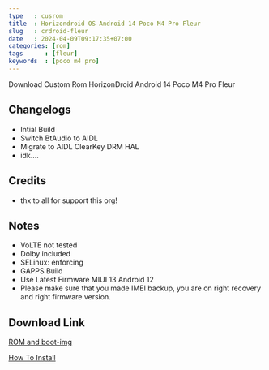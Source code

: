 ```yaml
---
type   : cusrom
title  : Horizondroid OS Android 14 Poco M4 Pro Fleur
slug   : crdroid-fleur
date   : 2024-04-09T09:17:35+07:00
categories: [rom]
tags      : [fleur]
keywords  : [poco m4 pro]
---
```


Download Custom Rom HorizonDroid Android 14 Poco M4 Pro Fleur

## Changelogs
- Intial Build
- Switch BtAudio to AIDL
- Migrate to AIDL ClearKey DRM HAL
- idk....

## Credits
- thx to all for support this org!

## Notes
- VoLTE not tested
- Dolby included
- SELinux: enforcing
- GAPPS Build 
- Use Latest Firmware MIUI 13 Android 12 
- Please make sure that you made IMEI backup, you are on right recovery and right firmware version.


## Download Link
[ROM and boot-img](https://sourceforge.net/projects/gabutbuild/files/fleur/horizon/)

[How To Install](https://telegra.ph/HOW-TO-FLASH-CUSTOM-ROM-IN-FLEUR-05-09)


